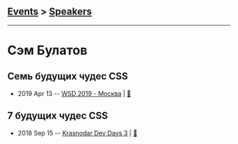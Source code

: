 ## [Events](../README.md) > [Speakers](../speakers.md)
---

# Сэм Булатов

## Семь будущих чудес CSS
- 2019 Apr 13 -- [WSD 2019 - Москва](https://www.youtube.com/watch?v=dcG3BKnVIhg)  | [:notebook:](https://wsd.events/2019/04/13/pres/future-css/)  
## 7 будущих чудес CSS
- 2018 Sep 15 -- [Krasnodar Dev Days 3](https://www.youtube.com/watch?v=sWmkzPB7VAo)  | [:notebook:](https://yadi.sk/i/60KVEbMG-6IqIw)  
